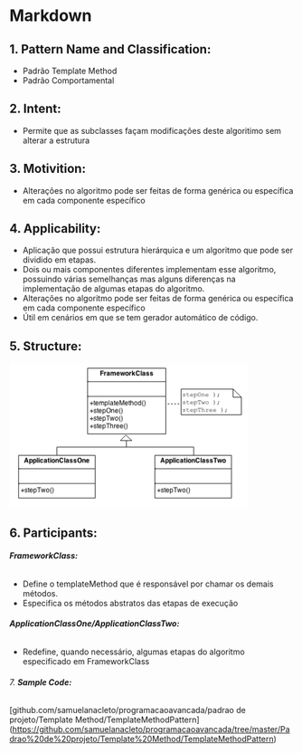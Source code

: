 # **Markdown**
## 1. **Pattern Name and Classification:**
* Padrão Template Method
* Padrão Comportamental
## 2. **Intent:**
* Permite que as subclasses façam modificações deste algoritimo sem alterar a estrutura
## 3. **Motivition:**
* Alterações no algoritmo pode ser feitas de forma genérica ou específica em cada componente específico
## 4. **Applicability:**
* Aplicação que possui estrutura hierárquica e um algoritmo que pode ser dividido em etapas.
* Dois ou mais componentes diferentes implementam esse algoritmo, possuindo várias
  semelhanças mas alguns diferenças na implementação de algumas etapas do algoritmo.
* Alterações no algoritmo pode ser feitas de forma genérica ou específica em cada componente específico
* Útil em cenários em que se tem gerador automático de código.
## 5. **Structure:**
![TemplateMethod](https://github.com/samuelanacleto/polimorfismo/blob/master/TemplateMethod.png)
## 6. **Participants:**
######    **FrameworkClass:**
* Define o templateMethod que é responsável por chamar os demais métodos.
* Especifica os métodos abstratos das etapas de execução
######    **ApplicationClassOne/ApplicationClassTwo:**
* Redefine, quando necessário, algumas etapas do algoritmo especificado em FrameworkClass

###### 7. **Sample Code:** 

[github.com/samuelanacleto/programacaoavancada/padrao de projeto/Template Method/TemplateMethodPattern] (https://github.com/samuelanacleto/programacaoavancada/tree/master/Padrao%20de%20projeto/Template%20Method/TemplateMethodPattern)